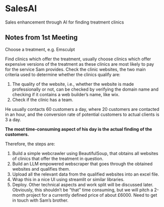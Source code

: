 # SalesAI
Sales enhancement through AI for finding treatment clinics

## Notes from 1st Meeting
Choose a treatment, e.g. Emsculpt

Find clinics which offer the treatment, usually choose clinics which offer expensive versions of the treatment as these clinics are most likely to pay for the service Sam provides. 
Check the clinic websites, the two main criteria used to determine whether the clinics qualify are:
1.	The quality of the website, i.e., whether the website is made professionally or not, can be checked by verifying the domain name and checking if it contains a web builder’s name, like wix.
2.	Check if the clinic has a team.
 
He usually contacts 60 customers a day, where 20 customers are contacted in an hour, and the conversion rate of potential customers to actual clients is 3 a day. 

**The most time-consuming aspect of his day is the actual finding of the customers.** 

Therefore, the steps are:
1.	Build a simple webcrawler using BeautifulSoup, that obtains all websites of clinics that offer the treatment in question.
2.	Build an LLM empowered webscraper that goes through the obtained websites and qualifies them.
3.	Upload all the relevant data from the qualified websites into an excel file.
4.	Wrap this in a nice UI using streamlit or similar libraries.
5.	Deploy.
Other technical aspects and work split will be discussed later.
Obviously, this shouldn’t be “that” time consuming, but we will pitch a 2-month project for a currently defined price of about £6000. 
Need to get in touch with Sam’s brother. 

